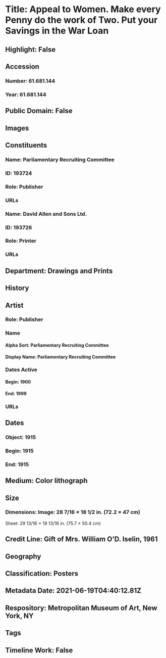 # Title: Appeal to Women. Make every Penny do the work of Two. Put your Savings in the War Loan
## Highlight: False
## Accession
### Number: 61.681.144
### Year: 61.681.144
## Public Domain: False
## Images
## Constituents
### Name: Parliamentary Recruiting Committee
### ID: 193724
### Role: Publisher
### URLs
### Name: David Allen and Sons Ltd.
### ID: 193726
### Role: Printer
### URLs
## Department: Drawings and Prints
## History
## Artist
### Role: Publisher
### Name
#### Alpha Sort: Parliamentary Recruiting Committee
#### Display Name: Parliamentary Recruiting Committee
### Dates Active
#### Begin: 1900
#### End: 1999
### URLs
## Dates
### Object: 1915
### Begin: 1915
### End: 1915
## Medium: Color lithograph
## Size
### Dimensions: Image: 28 7/16 × 18 1/2 in. (72.2 × 47 cm)
Sheet: 29 13/16 × 19 13/16 in. (75.7 × 50.4 cm)
## Credit Line: Gift of Mrs. William O'D. Iselin, 1961
## Geography
## Classification: Posters
## Metadata Date: 2021-06-19T04:40:12.81Z
## Respository: Metropolitan Museum of Art, New York, NY
## Tags
## Timeline Work: False